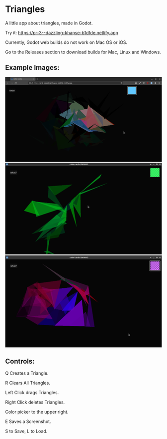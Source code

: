 # Triangles

A little app about triangles, made in Godot.

Try it: https://pr-3--dazzling-khapse-b1dfde.netlify.app

Currently, Godot web builds do not work on Mac OS or iOS.

Go to the Releases section to download builds for Mac, Linux and Windows.

## Example Images:

![This is a screenshot of the Triangles program. It is in a web browser. Many triangles have been stacked on top of one another to create a Technicolor fish poking out from dark stones and seaweed.](examples/fish.png)
![This is a screenshot of the Triangles program. It is in a debug window. Many green triangles have been stacked on top of one another to create a grasshopper.](examples/grasshopper.png)
![This is a screenshot of the Triangles program. It is in a debug window. Many purple and blue triangles have been stacked on top of one another to create some kind of spaceship held in a rocky display.](examples/ship.png)

## Controls:

Q Creates a Triangle.

R Clears All Triangles.

Left Click drags Triangles.

Right Click deletes Triangles.

Color picker to the upper right.

E Saves a Screenshot.

S to Save, L to Load.
